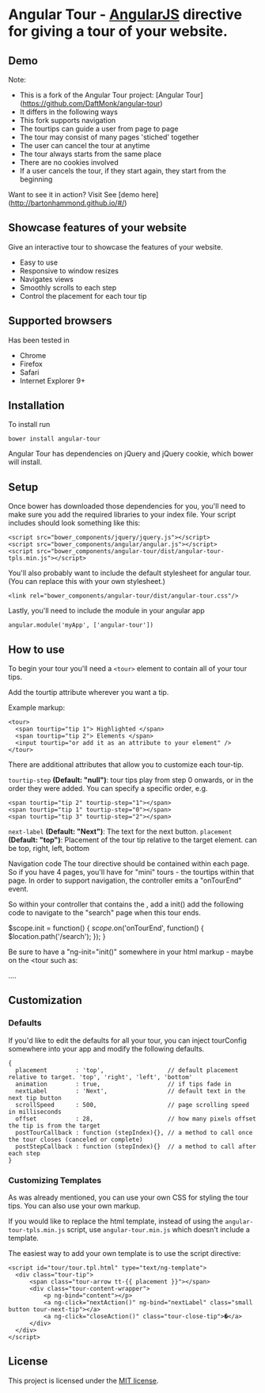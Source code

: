 # Angular Tour - [AngularJS](http://angularjs.org/) directive for giving a tour of your website.

## Demo

Note: 
  * This is a fork of the Angular Tour project: [Angular Tour] (https://github.com/DaftMonk/angular-tour)
  * It differs in the following ways
  * This fork supports navigation
  * The tourtips can guide a user from page to page 
  * The tour may consist of many pages 'stiched' together
  * The user can cancel the tour at anytime
  * The tour always starts from the same place
  * There are no cookies involved
  * If a user cancels the tour, if they start again, they start from the beginning

Want to see it in action? Visit See [demo here] (http://bartonhammond.github.io/#/)

## Showcase features of your website

Give an interactive tour to showcase the features of your website. 

  * Easy to use
  * Responsive to window resizes
  * Navigates views
  * Smoothly scrolls to each step
  * Control the placement for each tour tip

## Supported browsers

Has been tested in 

* Chrome
* Firefox
* Safari
* Internet Explorer 9+

## Installation

To install run

    bower install angular-tour

Angular Tour has dependencies on jQuery and jQuery cookie, which bower will install.

## Setup

Once bower has downloaded those dependencies for you, you'll need to make sure you add the required libraries to your index file. Your script includes should look something like this:

    <script src="bower_components/jquery/jquery.js"></script>
    <script src="bower_components/angular/angular.js"></script>
    <script src="bower_components/angular-tour/dist/angular-tour-tpls.min.js"></script>

You'll also probably want to include the default stylesheet for angular tour. (You can replace this with your own stylesheet.)

    <link rel="bower_components/angular-tour/dist/angular-tour.css"/>

Lastly, you'll need to include the module in your angular app

    angular.module('myApp', ['angular-tour'])

## How to use

To begin your tour you'll need a `<tour>` element to contain all of your tour tips.

Add the tourtip attribute wherever you want a tip.

Example markup:

    <tour>
      <span tourtip="tip 1"> Highlighted </span>
      <span tourtip="tip 2"> Elements </span>
      <input tourtip="or add it as an attribute to your element" />
    </tour>

There are additional attributes that allow you to customize each tour-tip.

`tourtip-step` **(Default: "null")**: tour tips play from step 0 onwards, or in the order they were added. You can specify a specific order, e.g.

    <span tourtip="tip 2" tourtip-step="1"></span>
    <span tourtip="tip 1" tourtip-step="0"></span>
    <span tourtip="tip 3" tourtip-step="2"></span>

`next-label` **(Default: "Next")**: The text for the next button.
`placement` **(Default: "top")**: Placement of the tour tip relative to the target element. can be top, right, left, bottom

Navigation code
The tour directive should be contained within each page.  So if you have 4 pages, you'll have for "mini" tours - the tourtips within that page.  In order to support navigation, the <tour> controller emits a "onTourEnd" event.  

So within your controller that contains the <tour>, add a init() add the following code to navigate to the "search" page when this tour ends.

 $scope.init = function() {
   $scope.$on('onTourEnd', function() {
     $location.path('/search');
   });
 }

Be sure to have a "ng-init="init()" somewhere in your html markup - maybe on the <tour such as:

   <tour ng-init="init()">
   ....
   </tour>

## Customization

### Defaults

If you'd like to edit the defaults for all your tour, you can inject tourConfig somewhere into your app and modify the following defaults.

    {
      placement        : 'top',                  // default placement relative to target. 'top', 'right', 'left', 'bottom'
      animation        : true,                   // if tips fade in
      nextLabel        : 'Next',                 // default text in the next tip button
      scrollSpeed      : 500,                    // page scrolling speed in milliseconds
      offset           : 28,                     // how many pixels offset the tip is from the target
      postTourCallback : function (stepIndex){}, // a method to call once the tour closes (canceled or complete)
      postStepCallback : function (stepIndex){}  // a method to call after each step
    }

### Customizing Templates

As was already mentioned, you can use your own CSS for styling the tour tips. You can also use your own markup.

If you would like to replace the html template, instead of using the `angular-tour-tpls.min.js` script, use `angular-tour.min.js` which doesn't include a template.

The easiest way to add your own template is to use the script directive:

    <script id="tour/tour.tpl.html" type="text/ng-template">
      <div class="tour-tip">
          <span class="tour-arrow tt-{{ placement }}"></span>
          <div class="tour-content-wrapper">
              <p ng-bind="content"></p>
              <a ng-click="nextAction()" ng-bind="nextLabel" class="small button tour-next-tip"></a>
              <a ng-click="closeAction()" class="tour-close-tip">�</a>
          </div>
      </div>  
    </script>

## License

This project is licensed under the [MIT license](http://opensource.org/licenses/MIT).
